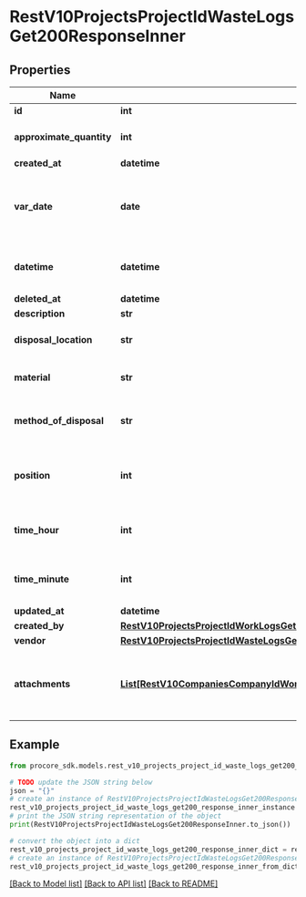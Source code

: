 # RestV10ProjectsProjectIdWasteLogsGet200ResponseInner


## Properties

Name | Type | Description | Notes
------------ | ------------- | ------------- | -------------
**id** | **int** |  | [optional] 
**approximate_quantity** | **int** | Waste log approximate quantity | [optional] 
**created_at** | **datetime** | Created at | [optional] 
**var_date** | **date** | Format: YYYY-MM-DD Example: 2016-04-19 | [optional] 
**datetime** | **datetime** | Estimated UTC datetime of record | [optional] 
**deleted_at** | **datetime** | Deleted at | [optional] 
**description** | **str** | Description | [optional] 
**disposal_location** | **str** | Waste disposal location | [optional] 
**material** | **str** | Type of waste disposed of | [optional] 
**method_of_disposal** | **str** | Method used to dispose of the waste | [optional] 
**position** | **int** | Order in which this entry was recorded for the day | [optional] 
**time_hour** | **int** | Time of waste disposal - hour | [optional] 
**time_minute** | **int** | Time of waste disposal - minute | [optional] 
**updated_at** | **datetime** | Updated at | [optional] 
**created_by** | [**RestV10ProjectsProjectIdWorkLogsGet200ResponseInnerCreatedBy**](RestV10ProjectsProjectIdWorkLogsGet200ResponseInnerCreatedBy.md) |  | [optional] 
**vendor** | [**RestV10ProjectsProjectIdWasteLogsGet200ResponseInnerVendor**](RestV10ProjectsProjectIdWasteLogsGet200ResponseInnerVendor.md) |  | [optional] 
**attachments** | [**List[RestV10CompaniesCompanyIdWorkflowPermanentLogsGet200ResponseInnerAttachmentsInner]**](RestV10CompaniesCompanyIdWorkflowPermanentLogsGet200ResponseInnerAttachmentsInner.md) | Waste Log Attachments are not viewable or used on web | [optional] 

## Example

```python
from procore_sdk.models.rest_v10_projects_project_id_waste_logs_get200_response_inner import RestV10ProjectsProjectIdWasteLogsGet200ResponseInner

# TODO update the JSON string below
json = "{}"
# create an instance of RestV10ProjectsProjectIdWasteLogsGet200ResponseInner from a JSON string
rest_v10_projects_project_id_waste_logs_get200_response_inner_instance = RestV10ProjectsProjectIdWasteLogsGet200ResponseInner.from_json(json)
# print the JSON string representation of the object
print(RestV10ProjectsProjectIdWasteLogsGet200ResponseInner.to_json())

# convert the object into a dict
rest_v10_projects_project_id_waste_logs_get200_response_inner_dict = rest_v10_projects_project_id_waste_logs_get200_response_inner_instance.to_dict()
# create an instance of RestV10ProjectsProjectIdWasteLogsGet200ResponseInner from a dict
rest_v10_projects_project_id_waste_logs_get200_response_inner_from_dict = RestV10ProjectsProjectIdWasteLogsGet200ResponseInner.from_dict(rest_v10_projects_project_id_waste_logs_get200_response_inner_dict)
```
[[Back to Model list]](../README.md#documentation-for-models) [[Back to API list]](../README.md#documentation-for-api-endpoints) [[Back to README]](../README.md)



